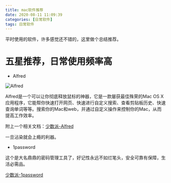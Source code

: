 ```yaml
---
title: mac软件推荐
date: 2020-08-11 11:09:39
categories: [日常软件]
tags: 日常软件
---
```


平时使用的软件，许多感觉还不错的，这里做个总结推荐。

# 五星推荐，日常使用频率高

* Alfred

![Alfred](https://upload-images.jianshu.io/upload_images/8470469-de629038a3d176f0.png?imageMogr2/auto-orient/strip|imageView2/2/w/1200/format/webp)


Alfred是一个可以让你彻底释放鼠标的神器，它是一款屡获最佳殊荣的Mac OS X应用程序，它能帮你快速打开网页、快速进行自定义搜索、查看剪贴板历史、快速查询单词等等。搜索你的Mac和web，并通过自定义操作来控制你的Mac，从而提高工作效率。

附上一个相关文档：[少数派-Alfred](https://sspai.com/tag/Alfred)

一旦沾染就会上瘾的利器。

* 1password

这个是大名鼎鼎的密码管理工具了，好记性永远不如烂笔头，安全可靠有保障，生活必需品。

[少数派-1password](https://sspai.com/tag/1Password)


